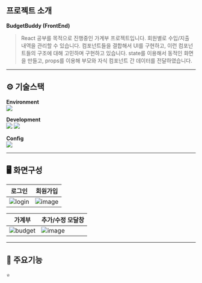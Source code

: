 
## 프로젝트 소개
**BudgetBuddy (FrontEnd)**  
> React 공부를 목적으로 진행중인 가계부 프로젝트입니다. 회원별로 수입/지출 내역을 관리할 수 있습니다. 컴포넌트들을 결합해서 UI를 구현하고, 이런 컴포넌트들의 구조에 대해 고민하며 구현하고 있습니다. state를 이용해서 동적인 화면을 만들고, props를 이용해 부모와 자식 컴포넌트 간 데이터를 전달하였습니다.  

* * *   
⚙️ 기술스택
-------------
**Environment**  
<img src="https://img.shields.io/badge/Visual_Studio_Code-0078D4?style=for-the-badge&logo=visual%20studio%20code&logoColor=white"/> 
  
**Development**  
<img src="https://img.shields.io/badge/JavaScript-F7DF1E?style=for-the-badge&logo=JavaScript&logoColor=white"/> <img src="https://img.shields.io/badge/React-20232A?style=for-the-badge&logo=react&logoColor=61DAFB"/> 
  
**Config**  
<img src="https://img.shields.io/badge/npm-CB3837?style=for-the-badge&logo=npm&logoColor=white"/> 

* * *     
🖥️ 화면구성
-------------
|로그인|회원가입|
|---|---|
|![login](https://github.com/user-attachments/assets/9b235353-d5e7-4904-8222-8fd3ee1628e6)|![image](https://github.com/user-attachments/assets/339ec25b-4ce5-452e-abd2-2e2318a2325b)|

|가계부|추가/수정 모달창|
|---|---|
|![budget](https://github.com/user-attachments/assets/f55740a0-e157-44e5-bd28-831068faa770)|![image](https://github.com/user-attachments/assets/ff1eb14f-ccb0-4888-b38d-41df1b65a5d9)|

* * *     
📌 주요기능
-------------
⭐ 
